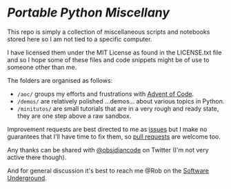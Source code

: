 # **_Portable Python Miscellany_**

This repo is simply a collection of miscellaneous scripts and notebooks stored here so I am not tied to a specific computer.

I have licensed them under the MIT License as found in the LICENSE.txt file and so I hope some of these files and code snippets might be of use to someone other than me.

The folders are organised as follows:

- `/aoc/` groups my efforts and frustrations with [Advent of
  Code](https://adventofcode.com/).
- `/demos/` are relatively polished ...demos... about various topics in Python.
- `/minitutos/` are small tutorials that are in a very rough and ready state, they are one
  step above a raw sandbox.

Improvement requests are best directed to me as [issues](https://github.com/Zabamund/misc/issues) but I make no guarantees that I'll have time to fix them, so [pull requests](https://github.com/Zabamund/misc/pulls) are welcome too.

Any thanks can be shared with [@obsidiancode](https://twitter.com/obsidiancode) on Twitter (I'm not very active there though).

And for general discussion it's best to reach me @Rob on the [Software Underground](https://softwareunderground.org/slack).
